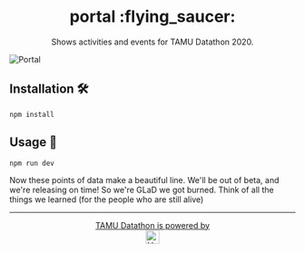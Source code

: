 <h1 align="center">
  portal :flying_saucer:
</h1>

<p align="center">Shows activities and events for TAMU Datathon 2020.</p>

![Portal](https://user-images.githubusercontent.com/7832610/86200748-32473b80-bb23-11ea-8acc-6ccb4f3787d1.png)

## Installation :hammer_and_wrench:
```
npm install
```

## Usage :flight_departure:
```
npm run dev
```

Now these points of data make a beautiful line. We'll be out of beta, and we're releasing on time! So we're GLaD we got burned. Think of all the things we learned (for the people who are still alive)

---

<p align="center">
  <a href="https://vercel.com?utm_source=tamu-datathon&utm_campaign=oss">
    TAMU Datathon is powered by </br><img src="https://tamudatathon.com/static/img/sponsors/vercel_dark.svg" height="24px" alt="Vercel" />
  </a>
</p>